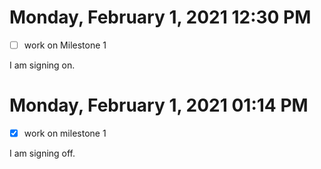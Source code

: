 # Monday, February  1, 2021 12:30 PM

- [ ] work on Milestone 1

I am signing on.

# Monday, February  1, 2021 01:14 PM

- [x] work on milestone 1

I am signing off.
